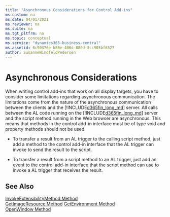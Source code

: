 ```yaml
---
title: "Asynchronous Considerations for Control Add-ins"
ms.custom: na
ms.date: 04/01/2021
ms.reviewer: na
ms.suite: na
ms.tgt_pltfrm: na
ms.topic: conceptual
ms.service: "dynamics365-business-central"
ms.assetid: 6c90376e-b86e-406d-880d-3cc905bf6527
author: SusanneWindfeldPedersen
---
```


# Asynchronous Considerations
When writing control add-ins that work on all display targets, you have to consider some limitations regarding asynchronous communication. The limitations come from the nature of the asynchronous communication between the clients and the [!INCLUDE[d365fin_long_md](includes/d365fin_long_md.md)] server. All calls between the AL code running on the [!INCLUDE[d365fin_long_md](includes/d365fin_long_md.md)] server and the script method running in the Web browser are asynchronous. This means that methods in the control add-in interface must be of type void and property methods should not be used.  
  
- To transfer a result from an AL trigger to the calling script method, just add a method to the control add-in interface that the AL trigger can invoke to send the result to the script.  
  
- To transfer a result from a script method to an AL trigger, just add an event to the control add-in interface that the script method can use to invoke a AL trigger that receives the result.  


<!--
The methods from the "See Also" section are not auto-generated as they come from the .NET assemblies in the platform. When the old methods folder will be deprecated, remember to not remove these methods. 
-->
  
## See Also  
[InvokeExtensibilityMethod Method](methods/devenv-invokeextensibility-method.md)   
[GetImageResource Method](methods/devenv-getimageresource-method.md)
[GetEnvironment Method](methods/devenv-getenvironment-method.md)  
[OpenWindow Method](methods/devenv-openwindow-method.md)
